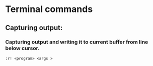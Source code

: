 


# Terminal commands

## Capturing output:

### Capturing output and writing it to current buffer from line below cursor.

```
:r! <program> <args >

```



